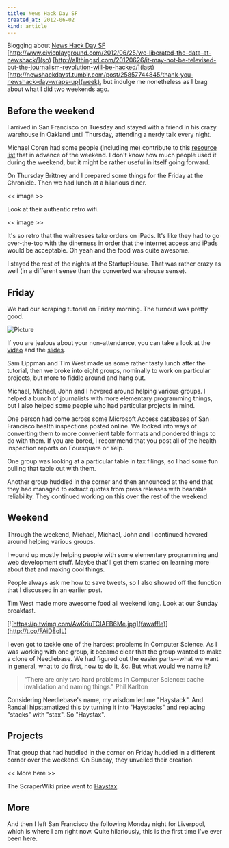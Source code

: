 ```yaml
---
title: News Hack Day SF
created_at: 2012-06-02
kind: article
---
```


Blogging about [News Hack Day SF](http://newshackdaysf.tumblr.com)
[http://www.civicplayground.com/2012/06/25/we-liberated-the-data-at-newshack/](so)
[http://allthingsd.com/20120626/it-may-not-be-televised-but-the-journalism-revolution-will-be-hacked/](last)
[http://newshackdaysf.tumblr.com/post/25857744845/thank-you-newshack-day-wraps-up](week),
but indulge me nonetheless as I brag about what I did two weekends ago.

## Before the weekend

I arrived in San Francisco on Tuesday and stayed with a friend in his
crazy warehouse in Oakland until Thursday, attending a nerdy talk every night.

Michael Coren had some people (including me) contribute to this
[resource list](http://newshackdays.pbworks.com/w/page/53777325/FrontPage)
that in advance of the weekend. I don't know how much people used it during
the weekend, but it might be rather useful in itself going forward.

On Thursday Brittney and I prepared some things for the Friday at the Chronicle.
Then we had lunch at a hilarious diner.

<< image >>

Look at their authentic retro wifi.

<< image >>

It's so retro that the waitresses take orders on iPads.
It's like they had to go over-the-top with the dinerness in order that the
internet access and iPads would be acceptable.
Oh yeah and the food was quite awesome.

I stayed the rest of the nights at the StartupHouse. That was rather crazy as well
(in a different sense than the converted warehouse sense).

## Friday
We had our scraping tutorial on Friday morning. The turnout was pretty good.

![Picture](aoeu)

If you are jealous about your non-attendance, you can take a look at the
[video](foo) and the [slides](slides).

Sam Lippman and Tim West made us some rather tasty lunch after the tutorial,
then we broke into eight groups, nominally to work on particular projects,
but more to fiddle around and hang out.

Michael, Michael, John and I hovered around helping various groups.
I helped a bunch of journalists with more elementary programming things,
but I also helped some people who had particular projects in mind.

One person had come across some Microsoft Access databases of San Francisco health inspections
posted online. We looked into ways of converting them to more convenient
table formats and pondered things to do with them. If you are bored, I
recommend that you post all of the health inspection reports on Foursquare or Yelp.

One group was looking at a particular table in tax filings, so I
had some fun pulling that table out with them.

Another group huddled in the corner and then announced at the end that they
had managed to extract quotes from press releases with bearable reliability.
They continued working on this over the rest of the weekend.

## Weekend

Through the weekend, Michael, Michael, John and I continued hovered around
helping various groups.

I wound up mostly helping people with some elementary programming and web
development stuff. Maybe that'll get them started on learning more about
that and making cool things.

People always ask me how to save tweets, so I also showed off the function
that I discussed in an earlier post.

Tim West made more awesome food all weekend long. Look at our Sunday breakfast.

[![https://p.twimg.com/AwKriuTCIAEB6Me.jpg](fawaffle)](http://t.co/FAiD8oIL)

I even got to tackle one of the hardest problems in Computer Science. As I was
working with one group, it became clear that the group wanted to make a clone
of Needlebase. We had figured out the easier parts--what we want in general,
what to do first, how to do it, &c. But what would we name it?

>  "There are only two hard problems in Computer Science: cache invalidation and naming things."
>  Phil Karlton

Considering Needlebase's name, my wisdom led me "Haystack". And Randall
hipstamatized this by turning it into "Haystacks" and replacing "stacks"
with "stax". So "Haystax".

## Projects

That group that had huddled in the corner on Friday huddled in a different
corner over the weekend. On Sunday, they unveiled their creation.

<< More here >>

The ScraperWiki prize went to [Haystax](http://haystaxdata.org).

## More

And then I left San Francisco the following Monday night for Liverpool, which is where
I am right now. Quite hilariously, this is the first time I've ever been here.
